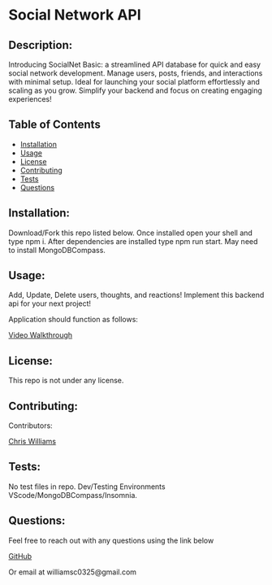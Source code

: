 # Social Network API

## Description:
<p> Introducing SocialNet Basic: a streamlined API database for quick and easy social network development. Manage users, posts, friends, and interactions with minimal setup. Ideal for launching your social platform effortlessly and scaling as you grow. Simplify your backend and focus on creating engaging experiences!

## Table of Contents
- [Installation](#installation)
- [Usage](#usage)
- [License](#license)
- [Contributing](#contributing)
- [Tests](#tests)
- [Questions](#questions)

## Installation:
<p> Download/Fork this repo listed below.  Once installed open your shell and type npm i.  After dependencies are installed type npm run start.  May need to install MongoDBCompass.

## Usage:
<p> Add, Update, Delete users, thoughts, and reactions!  Implement this backend api for your next project!
<p> Application should function as follows:
<br>

[Video Walkthrough](https://drive.google.com/file/d/1V9t-4E6Xt__MfiYmhQSqYayYqR-7dOOp/view?usp=sharing)

## License:

<p> This repo is not under any license.

## Contributing:
<p> Contributors:
<br>

[Chris Williams](https://github.com/xChrisxWilliamsx)

## Tests: 
<p> No test files in repo.  Dev/Testing Environments VScode/MongoDBCompass/Insomnia.

## Questions:
<p> Feel free to reach out with any questions using the link below
<br>

[GitHub](https://github.com/xChrisxWilliamsx)
<p> Or email at williamsc0325@gmail.com